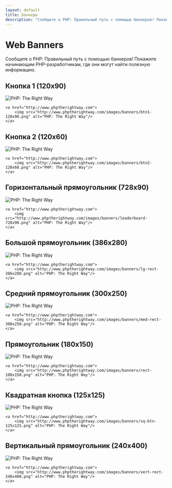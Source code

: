 ```yaml
---
layout: default
title: Баннеры
description: "Сообщите о PHP: Правильный путь с помощью баннеров! Покажите начинающим PHP-разработчикам, где они могут найти полезную информацию."
---
```


# Web Banners

Сообщите о PHP: Правильный путь с помощью баннеров! Покажите начинающим PHP-разработчикам, где они могут найти полезную информацию.

## Кнопка 1 (120x90)

<p><img src="http://www.phptherightway.com/images/banners/btn1-120x90.png" alt="PHP: The Right Way"/></p>

    <a href="http://www.phptherightway.com">
        <img src="http://www.phptherightway.com/images/banners/btn1-120x90.png" alt="PHP: The Right Way"/>
    </a>

## Кнопка 2 (120x60)

<p><img src="http://www.phptherightway.com/images/banners/btn2-120x60.png" alt="PHP: The Right Way"/></p>

    <a href="http://www.phptherightway.com">
        <img src="http://www.phptherightway.com/images/banners/btn2-120x60.png" alt="PHP: The Right Way"/>
    </a>

## Горизонтальный прямоугольник (728x90)

<p><img src="http://www.phptherightway.com/images/banners/leaderboard-728x90.png" alt="PHP: The Right Way"/></p>

    <a href="http://www.phptherightway.com">
        <img src="http://www.phptherightway.com/images/banners/leaderboard-728x90.png" alt="PHP: The Right Way"/>
    </a>

## Большой прямоугольник (386x280)

<p><img src="http://www.phptherightway.com/images/banners/lg-rect-386x280.png" alt="PHP: The Right Way"/></p>

    <a href="http://www.phptherightway.com">
        <img src="http://www.phptherightway.com/images/banners/lg-rect-386x280.png" alt="PHP: The Right Way"/>
    </a>

## Средний прямоугольник (300x250)

<p><img src="http://www.phptherightway.com/images/banners/med-rect-300x250.png" alt="PHP: The Right Way"/></p>

    <a href="http://www.phptherightway.com">
        <img src="http://www.phptherightway.com/images/banners/med-rect-300x250.png" alt="PHP: The Right Way"/>
    </a>

## Прямоугольник (180x150)

<p><img src="http://www.phptherightway.com/images/banners/rect-180x150.png" alt="PHP: The Right Way"/></p>

    <a href="http://www.phptherightway.com">
        <img src="http://www.phptherightway.com/images/banners/rect-180x150.png" alt="PHP: The Right Way"/>
    </a>

## Квадратная кнопка (125x125)

<p><img src="http://www.phptherightway.com/images/banners/sq-btn-125x125.png" alt="PHP: The Right Way"/></p>

    <a href="http://www.phptherightway.com">
        <img src="http://www.phptherightway.com/images/banners/sq-btn-125x125.png" alt="PHP: The Right Way"/>
    </a>

## Вертикальный прямоугольник (240x400)

<p><img src="http://www.phptherightway.com/images/banners/vert-rect-240x400.png" alt="PHP: The Right Way"/></p>

    <a href="http://www.phptherightway.com">
        <img src="http://www.phptherightway.com/images/banners/vert-rect-240x400.png" alt="PHP: The Right Way"/>
    </a>
